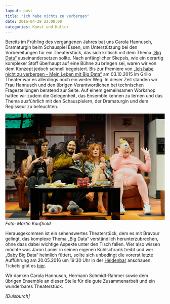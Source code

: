 ```yaml
---
layout: post
title: "Ich habe nichts zu verbergen"
date: 2016-04-28 22:00:00
categories: Kunst und Kultur
---
```

Bereits im Frühling des vergangenen Jahres bat uns Carola Hannusch,
Dramaturgin beim Schauspiel Essen, um Unterstützung bei den
Vorbereitungen für ein Theaterstück, das sich kritisch mit dem Thema
[„Big Data“](https://de.wikipedia.org/wiki/Big_Data) auseinandersetzen sollte. Nach anfänglicher Skepsis, wie ein
derartig komplexer Stoff überhaupt auf eine Bühne zu bringen sei, waren
wir von dem Konzept jedoch schnell begeistert. Bis zur Premiere von [„Ich habe nicht zu verbergen - Mein Leben mit Big Data“](http://www.schauspiel-essen.de/stuecke/ich-habe-nicht-zu-verbergen-mein-leben-mit-big-data.htm) am 03.10.2015 im
Grillo Theater war es allerdings noch ein weiter Weg. In dieser Zeit
standen wir Frau Hannusch und den übrigen Verantwortlichen bei
technischen Fragestellungen beratend zur Seite. Auf einem gemeinsamen
Workshop hatten wir zudem die Gelegenheit, das Ensemble kennen zu lernen
und das Thema ausführlich mit den Schauspielern, der Dramaturgin und dem
Regisseur zu beleuchten.

![Lisa Heinrici, Daniel Christensen, Ines Krug, Jan Pröhl](/media/2016-04-27/ich-habe-nichts-zu-verbergen-0075.jpg)
*Foto: Martin Kaufhold*

Herausgekommen ist ein sehenswertes Theaterstück, dem es mit Bravour
gelingt, das komplexe Thema „Big Data“ verständlich herunterzubrechen,
ohne dass dabei wichtige Aspekte unter den Tisch fallen.
Wer also wissen möchte was Jaron Lanier in seinen eigenen Kühlschrank
treibt und wer „Baby Big Data“ heimlich füttert, sollte sich unbedingt
die vorerst letzte Aufführung am 20.05.2016 um 19:30 Uhr in der [Heldenbar](http://www.schauspiel-essen.de/orte/heldenbar.htm) anschauen. Tickets
gibt es [hier](http://www.schauspiel-essen.de/stuecke/ich-habe-nicht-zu-verbergen-mein-leben-mit-big-data.htm#vorstellungen "Tickets").

Wir danken Carola Hannusch, Hermann Schmidt-Rahmer sowie dem übrigen
Ensemble an dieser Stelle für die gute Zusammenarbeit und ein
wunderbares Theaterstück.

*[Duisburch]*
